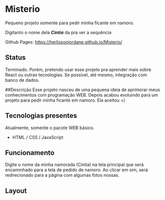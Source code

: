 # Misterio
Pequeno projeto somente para pedir minha ficante em namoro.

Digitanto o nome dela _**_Cintia_**_ da pra ver a sequência

Github Pages: https://herlissonjordane.github.io/Misterio/

## Status
Terminado. Porém, pretendo usar esse projeto pra aprender mais sobre React ou outras tecnologias. 
Se possível, até mesmo, integração com banco de dados.

##Descrição
Esse projeto nasceu de uma pequena ideia de aprimorar meus conhecimentos com programação WEB. 
Depois acabou evoluindo para um projeto para pedir minha ficante em namoro. Ela aceitou =)

## Tecnologias presentes
Atualmente, somente o pacote WEB básico.
- HTML / CSS / JavaScript

## Funcionamento
Digite o nome da minha namorada (Cintia) na tela principal que será encaminhado para a tela de pedido de namoro.
Ao clicar em sim, será redirecionado para a página com algumas fotos nossas.

## Layout
